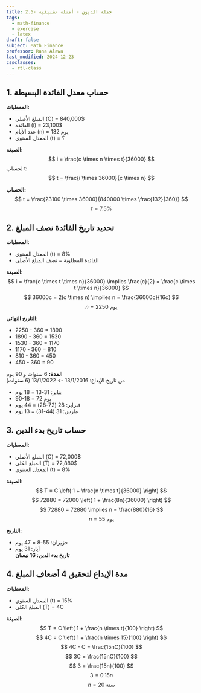 ```yaml
---
title: 2.5- جملة الديون - أمثلة تطبيقية
tags:
  - math-finance
  - exercise
  - latex
draft: false
subject: Math Finance
professor: Rana Alawa
last_modified: 2024-12-23
cssclasses:
  - rtl-class
---
```

## 1. حساب معدل الفائدة البسيطة

**المعطيات:**
- المبلغ الأصلي (C) = 840,000$
- الفائدة (i) = 23,100$
- عدد الأيام (n) = 132 يوم
- المعدل السنوي (t) = ؟

**الصيغة:**
$$
i = \frac{c \times n \times t}{36000}
$$
لحساب t:
$$
t = \frac{i \times 36000}{c \times n}
$$

**الحساب:**
$$
t = \frac{23100 \times 36000}{840000 \times \frac{132}{360}}
$$
$$
t = 7.5\%
$$

## 2. تحديد تاريخ الفائدة نصف المبلغ

**المعطيات:**
- المعدل السنوي (t) = 8%
- الفائدة المطلوبة = نصف المبلغ الأصلي

**الصيغة:**
$$
i = \frac{c \times t \times n}{36000} \implies \frac{c}{2} = \frac{c \times t \times n}{36000}
$$
$$
36000c = 2(c \times n) \implies n = \frac{36000c}{16c}
$$
$$
n = 2250 \text{ يوم}
$$

**التاريخ النهائي:**
- 2250 - 360 = 1890
- 1890 - 360 = 1530
- 1530 - 360 = 1170
- 1170 - 360 = 810
- 810 - 360 = 450
- 450 - 360 = 90

**المدة:**
6 سنوات و 90 يوم  
من تاريخ الإيداع: 13/1/2016 -> 13/1/2022 (6 سنوات)

- يناير: 31-13 = 18 يوم
- 90-18 = 72 يوم  
- فبراير: 28 (72-28) = 44 يوم  
- مارس: 31 (44-31) = 13 يوم

## 3. حساب تاريخ بدء الدين

**المعطيات:**
- المبلغ الأصلي (C) = 72,000$
- المبلغ الكلي (T) = 72,880$
- المعدل السنوي (t) = 8%

**الصيغة:**
$$
T = C \left( 1 + \frac{n \times t}{36000} \right)
$$
$$
72880 = 72000 \left( 1 + \frac{8n}{36000} \right)
$$
$$
72880 = 72880 \implies n = \frac{880}{16}
$$
$$
n = 55 \text{ يوم}
$$

**التاريخ:**
- حزيران: 55-8 = 47 يوم
- أيار: 31 يوم  
**تاريخ بدء الدين: 16 نيسان**

## 4. مدة الإيداع لتحقيق 4 أضعاف المبلغ

**المعطيات:**
- المعدل السنوي (t) = 15%
- المبلغ الكلي (T) = 4C

**الصيغة:**
$$
T = C \left( 1 + \frac{n \times t}{100} \right)
$$
$$
4C = C \left( 1 + \frac{n \times 15}{100} \right)
$$
$$
4C - C = \frac{15nC}{100}
$$
$$
3C = \frac{15nC}{100}
$$
$$
3 = \frac{15n}{100}
$$
$$
3 = 0.15n
$$
$$
n = 20 \text{ سنة}
$$
